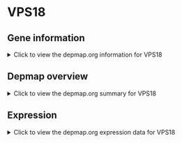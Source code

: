 <h1>VPS18</h1>

<h2>Gene information</h2>
<details>
  <summary>Click to view the depmap.org information for VPS18</summary>
  <p><a href="https://depmap.org/portal/gene/VPS18?tab=about" target="_BLANK">Open page in a new tab...</a></p>
  <iframe src="https://depmap.org/portal/gene/VPS18?tab=about" style="border:none;width:100%;height:800px"></iframe>
</details>

<h2>Depmap overview</h2>
<details>
  <summary>Click to view the depmap.org summary for VPS18</summary>
  <p><a href="https://depmap.org/portal/gene/VPS18?tab=overview" target="_BLANK">Open page in a new tab...</a></p>
  <iframe src="https://depmap.org/portal/gene/VPS18?tab=overview" style="border:none;width:100%;height:800px"></iframe>
</details>

<h2>Expression</h2>
<details>
  <summary>Click to view the depmap.org expression data for VPS18</summary>
  <p><a href="https://depmap.org/portal/gene/VPS18?tab=characterization" target="_BLANK">Open page in a new tab...</a></p>
  <iframe src="https://depmap.org/portal/gene/VPS18?tab=characterization" style="border:none;width:100%;height:800px"></iframe>
</details>


<!--
<h2>Reactome Pathway diagram</h2>
<details>
  <summary>Click to view the Reactome pathway for VPS18</summary>
  <p><a href="PURL" target="_BLANK">Open page in a new tab...</a></p>
  PNAME
</details>
-->


